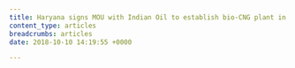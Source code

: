 ```yaml
---
title: Haryana signs MOU with Indian Oil to establish bio-CNG plant in the state
content_type: articles
breadcrumbs: articles
date: 2018-10-10 14:19:55 +0000

---
```


